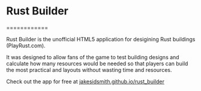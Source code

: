 # Rust Builder
============

Rust Builder is the unofficial HTML5 application for desigining Rust buildings (PlayRust.com).

It was designed to allow fans of the game to test building designs and calculate how many resources would be needed so that players can build the most practical and layouts without wasting time and resources.

Check out the app for free at [jakesidsmith.github.io/rust_builder](http://jakesidsmith.github.io/rust_builder/)
